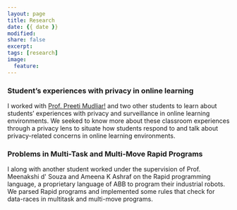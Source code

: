 ```yaml
---
layout: page
title: Research
date: {{ date }}
modified:
share: false
excerpt:
tags: [research]
image:
  feature:
---
```


### Student’s experiences with privacy in online learning

<!-- ![Smithsonian Image]({{ site.url }}/images/cp.png){: .image-pull-right .image-inside} -->



I worked with <a href="https://preetimudliar.work//"> Prof. Preeti Mudliar!</a> and two other students to learn about students’ experiences with privacy and surveillance in online learning environments. We seeked to know more about these classroom experiences through a privacy lens to situate how students respond to
and talk about privacy-related concerns in online learning environments. 

<!-- Tensor factorizations are widely used in the literature to model, approximate, and compress high dimensional data for which low-rank assumptions hold.
Many high dimensional real-world data can naturally be expressed as sparse tensors; thereby can be analyzed using tensor factorization.

I am particularly interested in providing high performance parallel sparse tensor factorization kernels to scale such analysis to thousands of processors.
I focus on shared and distributed memory parallel algorithms, tensor data structures for computational and memory efficiency, computational techniques to reduce the amount of computations, and tiling, reordering, partitioning strategies to improve efficiency and scalability of our implementations. In our recent work, we parallalized CANDECOMP/PARAFAC (CP) and Tucker decomposition algorithms, and achieved **up to 700x speedup** using 2048 cores.
We implemented these algorithms in our templated C++ library **HyperTensor**, which uses OpenMP and MPI for shared and distributed memory parallelism (will be available soon). -->

###  Problems in Multi-Task and Multi-Move Rapid Programs

<!-- ![Smithsonian Image]({{ site.url }}/images/hp.png){: .image-pull-right .image-inside} -->



I along with another student worked under the supervision of Prof. Meenakshi d' Souza and Ameena K Ashraf on the Rapid programming language, a proprietary language of ABB to program their industrial robots. We parsed Rapid programs and implemented some rules that check for data-races in multitask and multi-move
programs.
